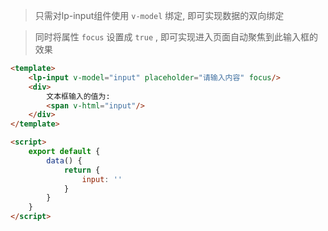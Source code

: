 >只需对lp-input组件使用 `v-model` 绑定, 即可实现数据的双向绑定

>同时将属性 `focus` 设置成 `true` , 即可实现进入页面自动聚焦到此输入框的效果

```html
<template>
    <lp-input v-model="input" placeholder="请输入内容" focus/>
    <div>
        文本框输入的值为:
        <span v-html="input"/>
    </div>
</template>

<script>
    export default {
        data() {
            return {
                input: ''
            }   
        }       
    }
</script>
```